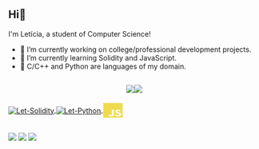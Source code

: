## Hi👋
I'm Letícia, a student of Computer Science!

- 🔭 I’m currently working on college/professional development projects.
- 🌱 I’m currently learning Solidity and JavaScript.
- 🤔 C/C++ and Python are languages of my domain.
##

<div align="center">
  <a href="https://github.com/leticiamaiat">
  <img height="148em" src="https://github-readme-stats.vercel.app/api?username=leticiamaiat&hide=prs,issues&theme=synthwave&include_all_commits=true&count_private=true"/><img height="140em" src="https://github-readme-stats.vercel.app/api/top-langs/?username=leticiamaiat&layout=compact&show_icons=true&langs_count=7&theme=synthwave"/>
  
</div>
<div style="display: inline_block"><br>
  <img align="center" alt="Let-Solidity" height="30" width="40" src="https://cdn.jsdelivr.net/gh/devicons/devicon/icons/solidity/solidity-plain.svg" />
  <img align="center" alt="Let-Python" height="30" width="40" src="https://cdn.jsdelivr.net/gh/devicons/devicon/icons/python/python-original.svg" />
   <img align="center" alt="Let-Js" height="30" width="40" src="https://raw.githubusercontent.com/devicons/devicon/master/icons/javascript/javascript-plain.svg" />
</div>
  
##

<div>
  <a href="https://www.instagram.com/let_isgo/" target="_blank"><img src="https://img.shields.io/badge/-Instagram-%23E4405F?style=for-the-badge&logo=instagram&logoColor=white" target="_blank"></a> 
  <a href = "mailto:leticiamtavora@gmail.com"><img src="https://img.shields.io/badge/-Gmail-%23333?style=for-the-badge&logo=gmail&logoColor=white" target="_blank"></a>
  <a href="https://www.linkedin.com/in/leticiamtavora/" target="_blank"><img src="https://img.shields.io/badge/-LinkedIn-%230077B5?style=for-the-badge&logo=linkedin&logoColor=white" target="_blank"></a> 

</div>
  

<!--
**leticiamaiat/leticiamaiat** is a ✨ _special_ ✨ repository because its `README.md` (this file) appears on your GitHub profile.

Here are some ideas to get you started:

- 🔭 I’m currently working on ...
- 🌱 I’m currently learning ...
- 👯 I’m looking to collaborate on ...
- 🤔 I’m looking for help with ...
- 💬 Ask me about ...
- 📫 How to reach me: ...
- 😄 Pronouns: ...
- ⚡ Fun fact: ...
--> 
